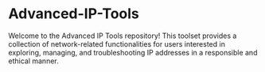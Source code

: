 # Advanced-IP-Tools
Welcome to the Advanced IP Tools repository! This toolset provides a collection of network-related functionalities for users interested in exploring, managing, and troubleshooting IP addresses in a responsible and ethical manner.
